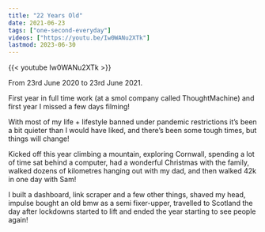 ```yaml
---
title: "22 Years Old"
date: 2021-06-23
tags: ["one-second-everyday"]
videos: ["https://youtu.be/Iw0WANu2XTk"]
lastmod: 2023-06-30
---
```


{{< youtube Iw0WANu2XTk >}}

From 23rd June 2020 to 23rd June 2021.

First year in full time work (at a smol company called ThoughtMachine) and first year I missed a few days filming!

With most of my life + lifestyle banned under pandemic restrictions it’s been a bit quieter than I would have liked, and there’s been some tough times, but things will change!

Kicked off this year climbing a mountain, exploring Cornwall, spending a lot of time sat behind a computer, had a wonderful Christmas with the family, walked dozens of kilometres hanging out with my dad, and then walked 42k in one day with Sam!

I built a dashboard, link scraper and a few other things, shaved my head, impulse bought an old bmw as a semi fixer-upper, travelled to Scotland the day after lockdowns started to lift and ended the year starting to see people again!
